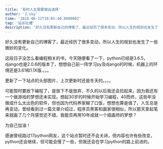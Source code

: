```yaml
---
title: '有时人生需要做出选择'
author: 'J.sky'
time: '2018-06-12T10:05:40.000000Z'
tag: '站长吐槽'
description: '好久没有更新自己的博客了，最近经历了很多变动，所以人生的规划也发生了一些微妙的变化。'
---
```


好久没有更新自己的博客了，最近经历了很多变动，所以人生的规划也发生了一些微妙的变化。

这段日子没怎么看编程相关的书，今天随便看了一下，python已经是3.6.5，django也是2.0.6的版本了，想想自己前一阵学习py及django的时候，机器上的环境还是3.61和1.1X版.。。。

更新了一下站点的头部图片，上次更新时还是冬天的。。。。

可能暂时要放下编程了，是放下不是放弃，不久的以后我还会捡起来，因为我还有一个做游戏的梦想还未实现。想起30岁的时候开始学习编程，40而终，这些年没做成什么太出色的软件，但也因为代码养家糊了口饭，想想也算是值了，人生总是再变动，曾经看到过一篇文章介绍过，程序员黑客和画家很相似，所以那天拿起笔来就画了几个月感觉还不错，我能否再用10年成就一个插画师的梦想？

为自己加油！

感谢曾经路过17python网友，这个站点暂时还不会关闭，但内容也许有些改变，python还会继续，但可能会慢了一些，但我还会在学习python的路上前进的。